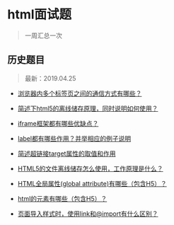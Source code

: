 # html面试题
> 一周汇总一次

## 历史题目
> 最新：2019.04.25

- [浏览器内多个标签页之间的通信方式有哪些？](https://github.com/haizhilin2013/interview/issues/25)

- [简述下html5的离线储存原理，同时说明如何使用？](https://github.com/haizhilin2013/interview/issues/22)

- [iframe框架都有哪些优缺点？](https://github.com/haizhilin2013/interview/issues/19)

- [label都有哪些作用？并举相应的例子说明](https://github.com/haizhilin2013/interview/issues/16)

- [简述超链接target属性的取值和作用](https://github.com/haizhilin2013/interview/issues/13)

- [HTML5的文件离线储存怎么使用，工作原理是什么？](https://github.com/haizhilin2013/interview/issues/10)

- [HTML全局属性(global attribute)有哪些（包含H5）？](https://github.com/haizhilin2013/interview/issues/7)

- [html的元素有哪些（包含H5）？](https://github.com/haizhilin2013/interview/issues/4)

- [页面导入样式时，使用link和@import有什么区别？](https://github.com/haizhilin2013/interview/issues/1)